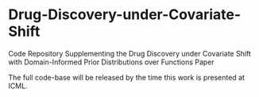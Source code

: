 # Drug-Discovery-under-Covariate-Shift
Code Repository Supplementing the Drug Discovery under Covariate Shift with Domain-Informed Prior Distributions over Functions Paper

The full code-base will be released by the time this work is presented at ICML.
